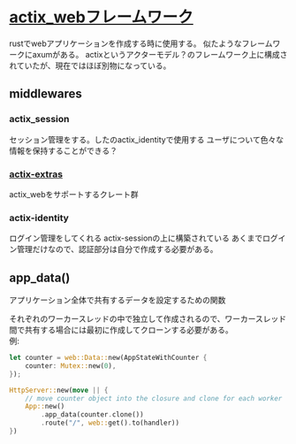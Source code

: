 # [actix_webフレームワーク](https://actix.rs/)

rustでwebアプリケーションを作成する時に使用する。
似たようなフレームワークにaxumがある。
actixというアクターモデル？のフレームワーク上に構成されていたが、現在ではほぼ別物になっている。

## middlewares

### actix_session

セッション管理をする。したのactix_identityで使用する
ユーザについて色々な情報を保持することができる？

### [actix-extras](https://github.com/actix/actix-extras#readme)

actix_webをサポートするクレート群

### actix-identity

ログイン管理をしてくれる
actix-sessionの上に構築されている
あくまでログイン管理だけなので、認証部分は自分で作成する必要がある。

## app_data()

アプリケーション全体で共有するデータを設定するための関数

それぞれのワーカースレッドの中で独立して作成されるので、ワーカースレッド間で共有する場合には最初に作成してクローンする必要がある。  
例: 
```rust
let counter = web::Data::new(AppStateWithCounter {
    counter: Mutex::new(0),
});

HttpServer::new(move || {
    // move counter object into the closure and clone for each worker
    App::new()
        .app_data(counter.clone())
        .route("/", web::get().to(handler))
})
```
